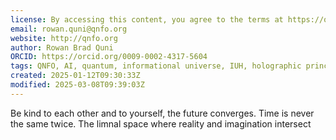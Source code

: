 ```yaml
---
license: By accessing this content, you agree to the terms at https://qnfo.org/LICENSE
email: rowan.quni@qnfo.org
website: http://qnfo.org
author: Rowan Brad Quni
ORCID: https://orcid.org/0009-0002-4317-5604
tags: QNFO, AI, quantum, informational universe, IUH, holographic principle
created: 2025-01-12T09:30:33Z
modified: 2025-03-08T09:39:03Z
---
```


Be kind to each other and to yourself, the future converges. Time is never the same twice. The limnal space where reality and imagination intersect
